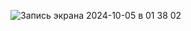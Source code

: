 ![Запись экрана 2024-10-05 в 01 38 02](https://github.com/user-attachments/assets/b3329db7-ec8a-400c-bd75-2d88d775c8cf)
